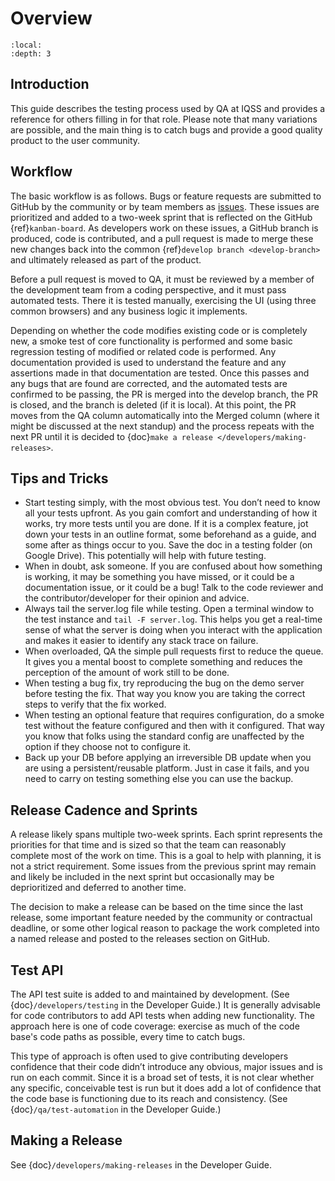 # Overview

```{contents} Contents:
:local: 
:depth: 3
```

## Introduction

This guide describes the testing process used by QA at IQSS and provides a reference for others filling in for that role. Please note that many variations are possible, and the main thing is to catch bugs and provide a good quality product to the user community.

## Workflow

The basic workflow is as follows. Bugs or feature requests are submitted to GitHub by the community or by team members as [issues](https://github.com/IQSS/dataverse/issues). These issues are prioritized and added to a two-week sprint that is reflected on the GitHub {ref}`kanban-board`. As developers work on these issues, a GitHub branch is produced, code is contributed, and a pull request is made to merge these new changes back into the common {ref}`develop branch <develop-branch>` and ultimately released as part of the product.

Before a pull request is moved to QA, it must be reviewed by a member of the development team from a coding perspective, and it must pass automated tests. There it is tested manually, exercising the UI (using three common browsers) and any business logic it implements.  

Depending on whether the code modifies existing code or is completely new, a smoke test of core functionality is performed and some basic regression testing of modified or related code is performed. Any documentation provided is used to understand the feature and any assertions made in that documentation are tested. Once this passes and any bugs that are found are corrected, and the automated tests are confirmed to be passing, the PR is merged into the develop branch, the PR is closed, and the branch is deleted (if it is local). At this point, the PR moves from the QA column automatically into the Merged column (where it might be discussed at the next standup) and the process repeats with the next PR until it is decided to {doc}`make a release </developers/making-releases>`.

## Tips and Tricks

- Start testing simply, with the most obvious test. You don’t need to know all your tests upfront. As you gain comfort and understanding of how it works, try more tests until you are done. If it is a complex feature, jot down your tests in an outline format, some beforehand as a guide, and some after as things occur to you. Save the doc in a testing folder (on Google Drive). This potentially will help with future testing.
- When in doubt, ask someone. If you are confused about how something is working, it may be something you have missed, or it could be a documentation issue, or it could be a bug! Talk to the code reviewer and the contributor/developer for their opinion and advice.
- Always tail the server.log file while testing. Open a terminal window to the test instance and `tail -F server.log`. This helps you get a real-time sense of what the server is doing when you interact with the application and makes it easier to identify any stack trace on failure.
- When overloaded, QA the simple pull requests first to reduce the queue. It gives you a mental boost to complete something and reduces the perception of the amount of work still to be done.
- When testing a bug fix, try reproducing the bug on the demo server before testing the fix. That way you know you are taking the correct steps to verify that the fix worked.
- When testing an optional feature that requires configuration, do a smoke test without the feature configured and then with it configured. That way you know that folks using the standard config are unaffected by the option if they choose not to configure it.
- Back up your DB before applying an irreversible DB update when you are using a persistent/reusable platform. Just in case it fails, and you need to carry on testing something else you can use the backup.

## Release Cadence and Sprints

A release likely spans multiple two-week sprints. Each sprint represents the priorities for that time and is sized so that the team can reasonably complete most of the work on time. This is a goal to help with planning, it is not a strict requirement. Some issues from the previous sprint may remain and likely be included in the next sprint but occasionally may be deprioritized and deferred to another time.

The decision to make a release can be based on the time since the last release, some important feature needed by the community or contractual deadline, or some other logical reason to package the work completed into a named release and posted to the releases section on GitHub.

## Test API

The API test suite is added to and maintained by development. (See {doc}`/developers/testing` in the Developer Guide.) It is generally advisable for code contributors to add API tests when adding new functionality. The approach here is one of code coverage: exercise as much of the code base's code paths as possible, every time to catch bugs. 

This type of approach is often used to give contributing developers confidence that their code didn’t introduce any obvious, major issues and is run on each commit. Since it is a broad set of tests, it is not clear whether any specific, conceivable test is run but it does add a lot of confidence that the code base is functioning due to its reach and consistency. (See {doc}`/qa/test-automation` in the Developer Guide.)

## Making a Release

See {doc}`/developers/making-releases` in the Developer Guide.

